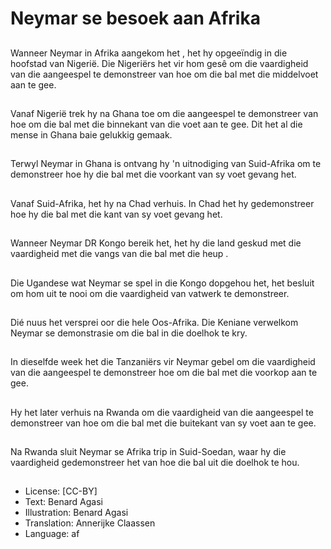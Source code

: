 # Neymar se besoek aan Afrika

##
Wanneer Neymar in Afrika
aangekom het , het hy
opgeeïndig in die hoofstad van
Nigerië. Die Nigeriërs het vir
hom gesê om die vaardigheid
van die aangeespel te
demonstreer van hoe om die
bal met die middelvoet aan te
gee.

##
Vanaf Nigerië trek hy na Ghana
toe om die aangeespel te
demonstreer van hoe om die
bal met die binnekant van die
voet aan te gee. Dit het al die
mense in Ghana baie gelukkig
gemaak.

##
Terwyl Neymar in Ghana is
ontvang hy 'n uitnodiging van
Suid-Afrika om te demonstreer
hoe hy die bal met die voorkant
van sy voet gevang het.

##
Vanaf Suid-Afrika, het hy na
Chad verhuis. In Chad het hy
gedemonstreer hoe hy die bal
met die kant van sy voet
gevang het.

##
Wanneer Neymar DR Kongo
bereik het, het hy die land
geskud met die vaardigheid
met die vangs van die bal met
die heup .

##
Die Ugandese wat Neymar se
spel in die Kongo dopgehou het,
het besluit om hom uit te nooi
om die vaardigheid van vatwerk
te demonstreer.

##
Dié nuus het versprei oor die
hele Oos-Afrika. Die Keniane
verwelkom Neymar se
demonstrasie om die bal in die
doelhok te kry.

##
In dieselfde week het die
Tanzaniërs vir Neymar gebel om
die vaardigheid van die
aangeespel te demonstreer hoe
om die bal met die voorkop aan
te gee.

##
Hy het later verhuis na Rwanda
om die vaardigheid van die
aangeespel te demonstreer van
hoe om die bal met die
buitekant van sy voet aan te
gee.

##
Na Rwanda sluit Neymar se
Afrika trip in Suid-Soedan, waar
hy die vaardigheid
gedemonstreer het van hoe die
bal uit die doelhok te hou.

##
* License: [CC-BY]
* Text: Benard Agasi
* Illustration: Benard Agasi
* Translation: Annerijke Claassen
* Language: af
